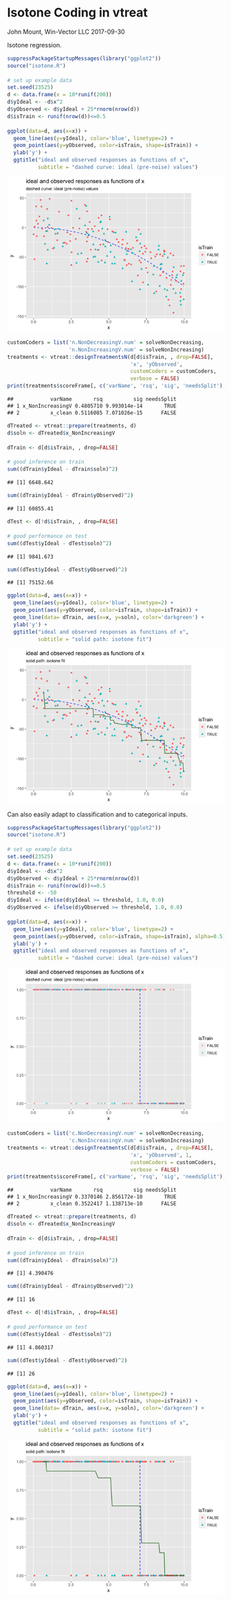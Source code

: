 Isotone Coding in vtreat
================
John Mount, Win-Vector LLC
2017-09-30

Isotone regression.

``` r
suppressPackageStartupMessages(library("ggplot2"))
source("isotone.R")

# set up example data
set.seed(23525)
d <- data.frame(x = 10*runif(200))
d$yIdeal <- -d$x^2
d$yObserved <- d$yIdeal + 25*rnorm(nrow(d))
d$isTrain <- runif(nrow(d))<=0.5

ggplot(data=d, aes(x=x)) + 
  geom_line(aes(y=yIdeal), color='blue', linetype=2) + 
  geom_point(aes(y=yObserved, color=isTrain, shape=isTrain)) +
  ylab('y') +
  ggtitle("ideal and observed responses as functions of x",
          subtitle = "dashed curve: ideal (pre-noise) values")
```

![](MonotoneCoder_files/figure-markdown_github-ascii_identifiers/regression-1.png)

``` r
customCoders = list('n.NonDecreasingV.num' = solveNonDecreasing,
                    'n.NonIncreasingV.num' = solveNonIncreasing)
treatments <- vtreat::designTreatmentsN(d[d$isTrain, , drop=FALSE], 
                                        'x', 'yObserved', 
                                        customCoders = customCoders,
                                        verbose = FALSE)
print(treatments$scoreFrame[, c('varName', 'rsq', 'sig', 'needsSplit'), drop=FALSE])
```

    ##            varName       rsq          sig needsSplit
    ## 1 x_NonIncreasingV 0.4805710 9.993014e-14       TRUE
    ## 2          x_clean 0.5116085 7.071026e-15      FALSE

``` r
dTreated <- vtreat::prepare(treatments, d)
d$soln <- dTreated$x_NonIncreasingV

dTrain <- d[d$isTrain, , drop=FALSE]

# good inference on train
sum((dTrain$yIdeal - dTrain$soln)^2)
```

    ## [1] 6648.642

``` r
sum((dTrain$yIdeal - dTrain$yObserved)^2)
```

    ## [1] 60855.41

``` r
dTest <- d[!d$isTrain, , drop=FALSE]

# good performance on test
sum((dTest$yIdeal - dTest$soln)^2)
```

    ## [1] 9841.673

``` r
sum((dTest$yIdeal - dTest$yObserved)^2)
```

    ## [1] 75152.66

``` r
ggplot(data=d, aes(x=x)) + 
  geom_line(aes(y=yIdeal), color='blue', linetype=2) + 
  geom_point(aes(y=yObserved, color=isTrain, shape=isTrain)) +
  geom_line(data= dTrain, aes(x=x, y=soln), color='darkgreen') +
  ylab('y') +
  ggtitle("ideal and observed responses as functions of x",
          subtitle = "solid path: isotone fit")
```

![](MonotoneCoder_files/figure-markdown_github-ascii_identifiers/regression-2.png)

Can also easily adapt to classification and to categorical inputs.

``` r
suppressPackageStartupMessages(library("ggplot2"))
source("isotone.R")

# set up example data
set.seed(23525)
d <- data.frame(x = 10*runif(200))
d$yIdeal <- -d$x^2
d$yObserved <- d$yIdeal + 25*rnorm(nrow(d))
d$isTrain <- runif(nrow(d))<=0.5
threshold <- -50
d$yIdeal <- ifelse(d$yIdeal >= threshold, 1.0, 0.0)
d$yObserved <- ifelse(d$yObserved >= threshold, 1.0, 0.0)

ggplot(data=d, aes(x=x)) + 
  geom_line(aes(y=yIdeal), color='blue', linetype=2) + 
  geom_point(aes(y=yObserved, color=isTrain, shape=isTrain), alpha=0.5) + 
  ylab('y') +
  ggtitle("ideal and observed responses as functions of x",
          subtitle = "dashed curve: ideal (pre-noise) values")
```

![](MonotoneCoder_files/figure-markdown_github-ascii_identifiers/classification-1.png)

``` r
customCoders = list('c.NonDecreasingV.num' = solveNonDecreasing,
                    'c.NonIncreasingV.num' = solveNonIncreasing)
treatments <- vtreat::designTreatmentsC(d[d$isTrain, , drop=FALSE], 
                                        'x', 'yObserved', 1,
                                        customCoders = customCoders,
                                        verbose = FALSE)
print(treatments$scoreFrame[, c('varName', 'rsq', 'sig', 'needsSplit'), drop=FALSE])
```

    ##            varName       rsq          sig needsSplit
    ## 1 x_NonIncreasingV 0.3370146 2.856172e-10       TRUE
    ## 2          x_clean 0.3522417 1.138713e-10      FALSE

``` r
dTreated <- vtreat::prepare(treatments, d)
d$soln <- dTreated$x_NonIncreasingV

dTrain <- d[d$isTrain, , drop=FALSE]

# good inference on train
sum((dTrain$yIdeal - dTrain$soln)^2)
```

    ## [1] 4.390476

``` r
sum((dTrain$yIdeal - dTrain$yObserved)^2)
```

    ## [1] 16

``` r
dTest <- d[!d$isTrain, , drop=FALSE]

# good performance on test
sum((dTest$yIdeal - dTest$soln)^2)
```

    ## [1] 4.860317

``` r
sum((dTest$yIdeal - dTest$yObserved)^2)
```

    ## [1] 26

``` r
ggplot(data=d, aes(x=x)) + 
  geom_line(aes(y=yIdeal), color='blue', linetype=2) + 
  geom_point(aes(y=yObserved, color=isTrain, shape=isTrain)) +
  geom_line(data= dTrain, aes(x=x, y=soln), color='darkgreen') +
  ylab('y') +
  ggtitle("ideal and observed responses as functions of x",
          subtitle = "solid path: isotone fit")
```

![](MonotoneCoder_files/figure-markdown_github-ascii_identifiers/classification-2.png)
